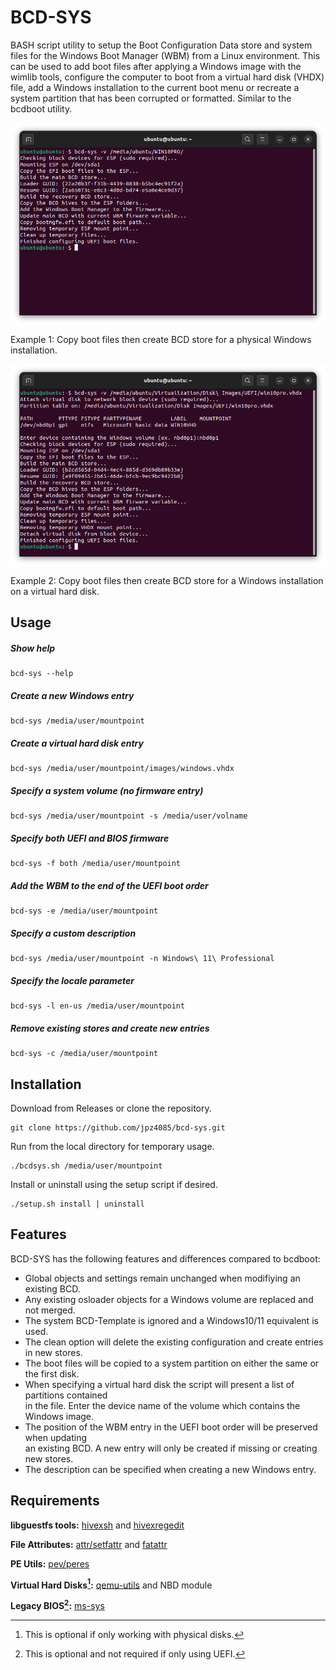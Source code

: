 # BCD-SYS

BASH script utility to setup the Boot Configuration Data store and system files for the Windows Boot Manager (WBM) from a Linux environment. This can be used to add boot files after applying a Windows image with the wimlib tools, configure the computer to boot from a virtual hard disk (VHDX) file, add a Windows installation to the current boot menu or recreate a system partition that has been corrupted or formatted. Similar to the bcdboot utility.

<img align="center" src="https://raw.githubusercontent.com/jpz4085/BCD-SYS/main/Resources/windows_entry_physical.png"/>

Example 1: Copy boot files then create BCD store for a physical Windows installation.

<img align="center" src="https://raw.githubusercontent.com/jpz4085/BCD-SYS/main/Resources/windows_entry_virtual.png"/>

Example 2: Copy boot files then create BCD store for a Windows installation on a virtual hard disk.

## Usage

##### Show help

```
bcd-sys --help
```
##### Create a new Windows entry 

```
bcd-sys /media/user/mountpoint
```
##### Create a virtual hard disk entry

```
bcd-sys /media/user/mountpoint/images/windows.vhdx
```
##### Specify a system volume (no firmware entry)

```
bcd-sys /media/user/mountpoint -s /media/user/volname
```
##### Specify both UEFI and BIOS firmware

```
bcd-sys -f both /media/user/mountpoint
```
##### Add the WBM to the end of the UEFI boot order

```
bcd-sys -e /media/user/mountpoint
```
##### Specify a custom description

```
bcd-sys /media/user/mountpoint -n Windows\ 11\ Professional
```
##### Specify the locale parameter

```
bcd-sys -l en-us /media/user/mountpoint
```
##### Remove existing stores and create new entries

```
bcd-sys -c /media/user/mountpoint
```

## Installation

Download from Releases or clone the repository.
```
git clone https://github.com/jpz4085/bcd-sys.git
```

Run from the local directory for temporary usage.
```
./bcdsys.sh /media/user/mountpoint
```

Install or uninstall using the setup script if desired.
```
./setup.sh install | uninstall
```

## Features

BCD-SYS has the following features and differences compared to bcdboot:

- Global objects and settings remain unchanged when modifiying an existing BCD.
- Any existing osloader objects for a Windows volume are replaced and not merged.
- The system BCD-Template is ignored and a Windows10/11 equivalent is used.
- The clean option will delete the existing configuration and create entries in new stores.
- The boot files will be copied to a system partition on either the same or the first disk.
- When specifying a virtual hard disk the script will present a list of partitions contained  
  in the file. Enter the device name of the volume which contains the Windows image.
- The position of the WBM entry in the UEFI boot order will be preserved when updating  
  an existing BCD. A new entry will only be created if missing or creating new stores.
- The description can be specified when creating a new Windows entry.

## Requirements

**libguestfs tools:** [hivexsh](https://www.libguestfs.org/hivexsh.1.html) and [hivexregedit](https://libguestfs.org/hivexregedit.1.html)

**File Attributes:** [attr/setfattr](https://man7.org/linux/man-pages/man1/setfattr.1.html) and [fatattr](https://manpages.ubuntu.com/manpages/jammy/man1/fatattr.1.html)

**PE Utils:** [pev/peres](https://manpages.ubuntu.com/manpages/jammy/man1/peres.1.html)

**Virtual Hard Disks[^1]:** [qemu-utils](https://manpages.ubuntu.com/manpages/jammy/man8/qemu-nbd.8.html) and NBD module

**Legacy BIOS[^2]:** [ms-sys](https://github.com/jpz4085/ms-sys)

[^1]: This is optional if only working with physical disks.

[^2]: This is optional and not required if only using UEFI.

